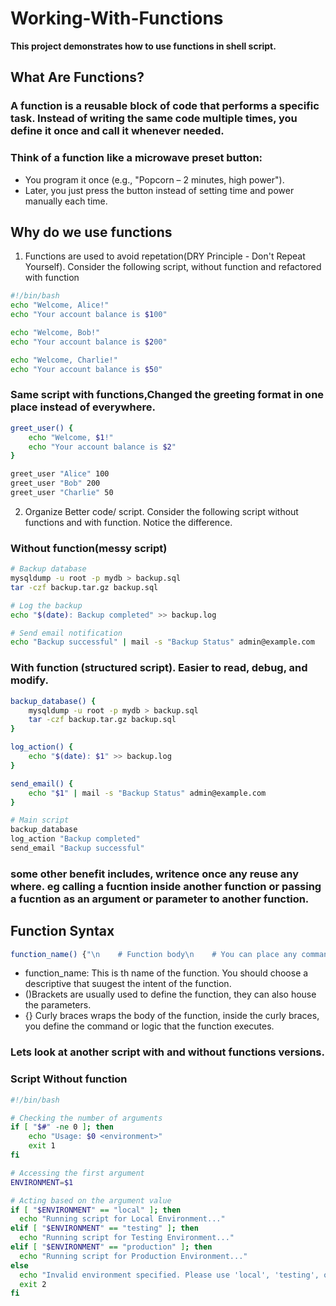 # Working-With-Functions
**This project demonstrates how to use functions in shell script.**

## What Are Functions?

### A function is a reusable block of code that performs a specific task. Instead of writing the same code multiple times, you define it once and call it whenever needed.

### Think of a function like a microwave preset button:
* You program it once (e.g., "Popcorn – 2 minutes, high power").
* Later, you just press the button instead of setting time and power manually each time.

## Why do we use functions
1. Functions are used to avoid repetation(DRY Principle - Don't Repeat Yourself). Consider the following script, without function and refactored with function

```bash
#!/bin/bash
echo "Welcome, Alice!"
echo "Your account balance is $100"

echo "Welcome, Bob!"
echo "Your account balance is $200"

echo "Welcome, Charlie!"
echo "Your account balance is $50"
```
### Same script with functions,Changed the greeting format in one place instead of everywhere.
```bash
greet_user() {
    echo "Welcome, $1!"
    echo "Your account balance is $2"
}

greet_user "Alice" 100
greet_user "Bob" 200
greet_user "Charlie" 50
```
2. Organize Better code/ script. Consider the following script without functions and with function. Notice the difference.

### Without function(messy script)
```bash
# Backup database
mysqldump -u root -p mydb > backup.sql
tar -czf backup.tar.gz backup.sql

# Log the backup
echo "$(date): Backup completed" >> backup.log

# Send email notification
echo "Backup successful" | mail -s "Backup Status" admin@example.com
```

### With function (structured script). Easier to read, debug, and modify.
```bash
backup_database() {
    mysqldump -u root -p mydb > backup.sql
    tar -czf backup.tar.gz backup.sql
}

log_action() {
    echo "$(date): $1" >> backup.log
}

send_email() {
    echo "$1" | mail -s "Backup Status" admin@example.com
}

# Main script
backup_database
log_action "Backup completed"
send_email "Backup successful"
```
### some other benefit includes, writence once any reuse any where. eg calling a fucntion inside another function or passing a fucntion as an argument or parameter to another function.

## Function Syntax
```bash
function_name() {"\n    # Function body\n    # You can place any commands or logic here\n"}

```
* function_name: This is th name of the function. You should choose a descriptive that suugest the intent of the function.
* ()Brackets are usually used to define the function, they can also house the parameters.
* {} Curly braces wraps the body of the function, inside the curly braces, you define the command or logic that the function executes.

### Lets look at another script with and without functions versions.
### Script Without function
```bash
#!/bin/bash

# Checking the number of arguments
if [ "$#" -ne 0 ]; then
    echo "Usage: $0 <environment>"
    exit 1
fi

# Accessing the first argument
ENVIRONMENT=$1

# Acting based on the argument value
if [ "$ENVIRONMENT" == "local" ]; then
  echo "Running script for Local Environment..."
elif [ "$ENVIRONMENT" == "testing" ]; then
  echo "Running script for Testing Environment..."
elif [ "$ENVIRONMENT" == "production" ]; then
  echo "Running script for Production Environment..."
else
  echo "Invalid environment specified. Please use 'local', 'testing', or 'production'."
  exit 2
fi

```